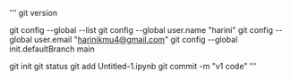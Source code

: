 '''
git version

git config  --global --list
git config  --global user.name "harini"
git config  --global user.email "harinikmu4@gmail.com"
git config  --global init.defaultBranch main

git init
git status
git add Untitled-1.ipynb
git commit -m "v1 code"
'''